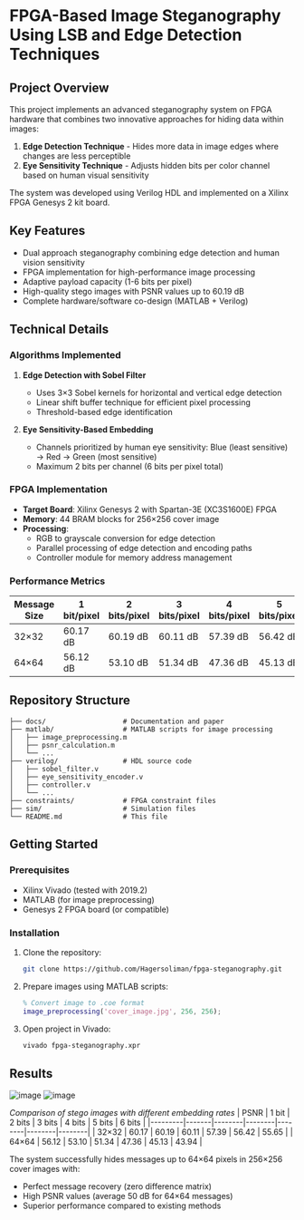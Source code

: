 # FPGA-Based Image Steganography Using LSB and Edge Detection Techniques

## Project Overview
This project implements an advanced steganography system on FPGA hardware that combines two innovative approaches for hiding data within images:
1. **Edge Detection Technique** - Hides more data in image edges where changes are less perceptible
2. **Eye Sensitivity Technique** - Adjusts hidden bits per color channel based on human visual sensitivity

The system was developed using Verilog HDL and implemented on a Xilinx FPGA Genesys 2 kit board.

## Key Features
- Dual approach steganography combining edge detection and human vision sensitivity
- FPGA implementation for high-performance image processing
- Adaptive payload capacity (1-6 bits per pixel)
- High-quality stego images with PSNR values up to 60.19 dB
- Complete hardware/software co-design (MATLAB + Verilog)

## Technical Details

### Algorithms Implemented
1. **Edge Detection with Sobel Filter**
   - Uses 3×3 Sobel kernels for horizontal and vertical edge detection
   - Linear shift buffer technique for efficient pixel processing
   - Threshold-based edge identification

2. **Eye Sensitivity-Based Embedding**
   - Channels prioritized by human eye sensitivity: Blue (least sensitive) → Red → Green (most sensitive)
   - Maximum 2 bits per channel (6 bits per pixel total)

### FPGA Implementation
- **Target Board**: Xilinx Genesys 2 with Spartan-3E (XC3S1600E) FPGA
- **Memory**: 44 BRAM blocks for 256×256 cover image
- **Processing**:
  - RGB to grayscale conversion for edge detection
  - Parallel processing of edge detection and encoding paths
  - Controller module for memory address management

### Performance Metrics
| Message Size | 1 bit/pixel | 2 bits/pixel | 3 bits/pixel | 4 bits/pixel | 5 bits/pixel | 6 bits/pixel |
|-------------|------------|-------------|-------------|-------------|-------------|-------------|
| 32×32       | 60.17 dB   | 60.19 dB    | 60.11 dB    | 57.39 dB    | 56.42 dB    | 55.65 dB    |
| 64×64       | 56.12 dB   | 53.10 dB    | 51.34 dB    | 47.36 dB    | 45.13 dB    | 43.94 dB    |

## Repository Structure
```
├── docs/                   # Documentation and paper
├── matlab/                 # MATLAB scripts for image processing
│   ├── image_preprocessing.m
│   ├── psnr_calculation.m
│   └── ...
├── verilog/                # HDL source code
│   ├── sobel_filter.v
│   ├── eye_sensitivity_encoder.v
│   ├── controller.v
│   └── ...
├── constraints/            # FPGA constraint files
├── sim/                    # Simulation files
└── README.md               # This file
```

## Getting Started

### Prerequisites
- Xilinx Vivado (tested with 2019.2)
- MATLAB (for image preprocessing)
- Genesys 2 FPGA board (or compatible)

### Installation
1. Clone the repository:
   ```bash
   git clone https://github.com/Hagersoliman/fpga-steganography.git
   ```

2. Prepare images using MATLAB scripts:
   ```matlab
   % Convert image to .coe format
   image_preprocessing('cover_image.jpg', 256, 256);
   ```

3. Open project in Vivado:
   ```bash
   vivado fpga-steganography.xpr
   ```

## Results
![image](https://github.com/user-attachments/assets/dcf5d178-1f6c-4f5a-9266-60b3de2bc7fb)
![image](https://github.com/user-attachments/assets/dd52462f-c7c9-4456-86a2-9deef4b5c006)


*Comparison of stego images with different embedding rates*
| PSNR    | 1 bit | 2 bits | 3 bits | 4 bits | 5 bits | 6 bits |
|---------|-------|--------|--------|--------|--------|--------|
| 32×32   | 60.17 | 60.19  | 60.11  | 57.39  | 56.42  | 55.65  |
| 64×64   | 56.12 | 53.10  | 51.34  | 47.36  | 45.13  | 43.94  |


The system successfully hides messages up to 64×64 pixels in 256×256 cover images with:
- Perfect message recovery (zero difference matrix)
- High PSNR values (average 50 dB for 64×64 messages)
- Superior performance compared to existing methods


